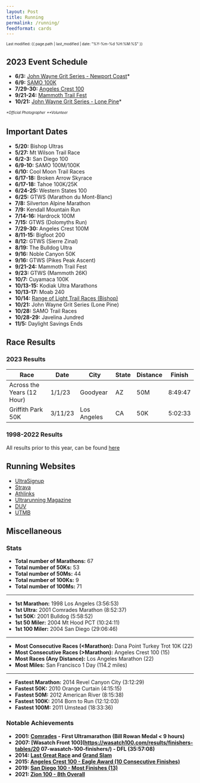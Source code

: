 ```yaml
---
layout: Post
title: Running
permalink: /running/
feedformat: cards
---
```


<sup><sub>Last modified: {{ page.path | last_modified | date: "%Y-%m-%d %H:%M:%S" }}</sub></sup>

## 2023 Event Schedule

* **6/3:** [John Wayne Grit Series - Newport Coast](https://johnwayne.org/pages/newportcoast)\*
* **6/9:** [SAMO 100K](https://www.khraces.com/series/samo-100)
* **7/29-30:** [Angeles Crest 100](http://ac100.com)
* **9/21-24:** [Mammoth Trail Fest](https://www.mammothtrailfest.com/)
* **10/21:** [John Wayne Grit Series - Lone Pine](https://johnwayne.org/pages/lonepine)\*

<sup><sub>*\*Official Photographer*</sub></sup>  <sup><sub>*\*\*Volunteer*</sub></sup>

## Important Dates

* **5/20:** Bishop Ultras 
* **5/27:** Mt Wilson Trail Race
* **6/2-3:** San Diego 100
* **6/9-10:** SAMO 100M/100K
* **6/10:** Cool Moon Trail Races
* **6/17-18:** Broken Arrow Skyrace
* **6/17-18:** Tahoe 100K/25K
* **6/24-25:** Western States 100
* **6/25:** GTWS (Marathon du Mont-Blanc)
* **7/8:** Silverton Alpine Marathon
* **7/9:** Kendall Mountain Run
* **7/14-16:** Hardrock 100M
* **7/15:** GTWS (Dolomyths Run)
* **7/29-30:** Angeles Crest 100M
* **8/11-15:** Bigfoot 200
* **8/12:** GTWS (Sierre Zinal)
* **8/19:** The Bulldog Ultra
* **9/16:** Noble Canyon 50K
* **9/16:** GTWS (Pikes Peak Ascent)
* **9/21-24:** Mammoth Trail Fest
* **9/23:** GTWS (Mammoth 26K)
* **10/7:** Cuyamaca 100K
* **10/13-15:** Kodiak Ultra Marathons
* **10/13-17:** Moab 240
* **10/14:** [Range of Light Trail Races (Bishop)](https://ultrasignup.com/register.aspx?did=99272)
* **10/21:** John Wayne Grit Series (Lone Pine)
* **10/28:** SAMO Trail Races
* **10/28-29:** Javelina Jundred
* **11/5:** Daylight Savings Ends


## Race Results

### 2023 Results

| Race                                      | Date    | City         | State | Distance | Finish   |
|-------------------------------------------|---------|--------------|-------|----------|----------|
| Across the Years (12 Hour)                | 1/1/23  | Goodyear     | AZ    | 50M      | 8:49:47  |
| Griffith Park 50K                         | 3/11/23 | Los Angeles  | CA    | 50K      | 5:02:33  |

### 1998-2022 Results

All results prior to this year, can be found [here](all-results.html)

## Running Websites 

* [UltraSignup](https://ultrasignup.com/results_participant.aspx?fname=Andy&lname=Kumeda)
* [Strava](https://www.strava.com/athletes/ultrarunner)
* [Athlinks](https://www.athlinks.com/athletes/12325962)
* [Ultrarunning Magazine](https://calendar.ultrarunning.com/index.php/runner/show?first_name=Andy&last_name=Kumeda)
* [DUV](https://statistik.d-u-v.org/getresultperson.php?runner=37184)
* [UTMB](https://utmb.world/runner/4710.andy.kumeda)

## Miscellaneous

### Stats

* **Total number of Marathons:** 67
* **Total number of 50Ks:** 53
* **Total number of 50Ms:** 44
* **Total number of 100Ks:** 9
* **Total number of 100Ms:** 71

---

* **1st Marathon:** 1998 Los Angeles (3:56:53)
* **1st Ultra:** 2001 Comrades Marathon (8:52:37)
* **1st 50K:** 2001 Bulldog (5:58:52)
* **1st 50 Miler:** 2004 Mt Hood PCT (10:24:11)
* **1st 100 Miler:** 2004 San Diego (29:06:46)

---

* **Most Consecutive Races \(<Marathon):** Dana Point Turkey Trot 10K (22)
* **Most Consecutive Races \(>Marathon):** Angeles Crest 100 (15)
* **Most Races (Any Distance):** Los Angeles Marathon (22)
* **Most Miles:** San Francisco 1 Day (114.2 miles)

---

* **Fastest Marathon:** 2014 Revel Canyon City (3:12:29)
* **Fastest 50K:** 2010 Orange Curtain (4:15:15)
* **Fastest 50M:** 2012 American River (8:15:38)
* **Fastest 100K:** 2014 Born to Run (12:12:03)
* **Fastest 100M:** 2011 Umstead (18:33:36)

### Notable Achievements

* **2001: [Comrades](http://comrades.com) - First Ultramarathon (Bill Rowan Medal < 9 hours)** 
* **2007: [Wasatch Front 100](https://wasatch100.com/results/finishers-tables/20
07-wasatch-100-finishers/) - DFL (35:57:08)**
* **2014: [Last Great Race](http://run100s.com/lgrers.htm) and [Grand Slam](http://run100s.com/gs.htm)**
* **2015: [Angeles Crest 100 - Eagle Award (10 Consecutive Finishes)](https://ac100.com/awards/)**
* **2019: [San Diego 100 - Most Finishes (13)](https://sandiego100.com/results/)**
* **2021: [Zion 100 - 8th Overall](https://runsignup.com/Race/Results/42724#resultSetId-244573;perpage:10)**
